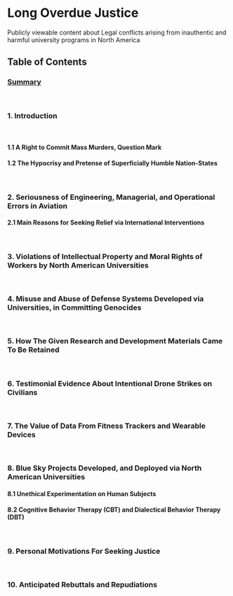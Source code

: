 # Long Overdue Justice
Publicly viewable content about Legal conflicts arising from inauthentic and harmful university programs in North America

## Table of Contents

### [Summary](/expose/00-0.md#summary)
<br>

### 1. Introduction
<br>

#### 1.1 A Right to Commit Mass Murders, Question Mark

#### 1.2 The Hypocrisy and Pretense of Superficially Humble Nation-States
<br>

### 2. Seriousness of Engineering, Managerial, and Operational Errors in Aviation

#### 2.1 Main Reasons for Seeking Relief via International Interventions
<br>

### 3. Violations of Intellectual Property and Moral Rights of Workers by North American Universities
<br>

### 4. Misuse and Abuse of Defense Systems Developed via Universities, in Committing Genocides 
<br>

### 5. How The Given Research and Development Materials Came To Be Retained
<br>

### 6. Testimonial Evidence About Intentional Drone Strikes on Civilians
<br>

### 7. The Value of Data From Fitness Trackers and Wearable Devices
<br>

### 8. Blue Sky Projects Developed, and Deployed via North American Universities

#### 8.1 Unethical Experimentation on Human Subjects

#### 8.2 Cognitive Behavior Therapy (CBT) and Dialectical Behavior Therapy (DBT)
<br>

### 9. Personal Motivations For Seeking Justice
<br>

### 10. Anticipated Rebuttals and Repudiations